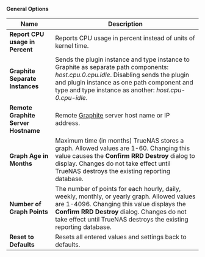 **General Options**

| Name | Description |
|------|-------------|
| **Report CPU usage in Percent** | Reports CPU usage in percent instead of units of kernel time. |
| **Graphite Separate Instances** | Sends the plugin instance and type instance to Graphite as separate path components: *host.cpu.0.cpu.idle*. Disabling sends the plugin and plugin instance as one path component and type and type instance as another: *host.cpu-0.cpu-idle*. |
| **Remote Graphite Server Hostname** | Remote [Graphite](https://graphiteapp.org/) server host name or IP address. |
| **Graph Age in Months** | Maximum time (in months) TrueNAS stores a graph. Allowed values are 1-60. Changing this value causes the **Confirm RRD Destroy** dialog to display. Changes do not take effect until TrueNAS destroys the existing reporting database. |
| **Number of Graph Points** | The number of points for each hourly, daily, weekly, monthly, or yearly graph. Allowed values are 1-4096. Changing this value displays the **Confirm RRD Destroy** dialog. Changes do not take effect until TrueNAS destroys the existing reporting database. |
| **Reset to Defaults** | Resets all entered values and settings back to defaults. |